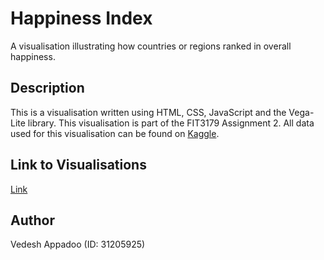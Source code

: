 # Happiness Index
A visualisation illustrating how countries or regions ranked in overall happiness.

## Description
This is a visualisation written using HTML, CSS, JavaScript and the Vega-Lite library. This visualisation is part of the FIT3179 Assignment 2. All data used for this visualisation can be found on [Kaggle](https://www.kaggle.com/datasets/unsdsn/world-happiness).

## Link to Visualisations
[Link](https://vedesh1408.github.io/FIT3179_A2/)

## Author
Vedesh Appadoo (ID: 31205925)